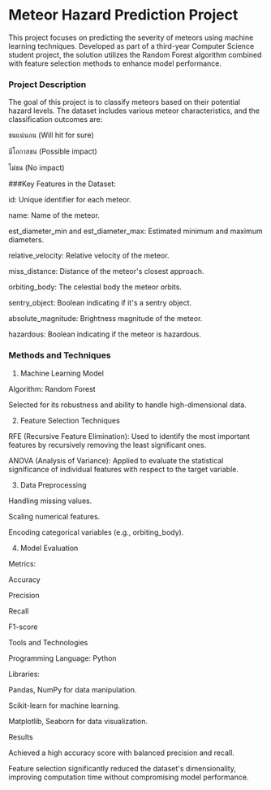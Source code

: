 # **Meteor Hazard Prediction Project**

This project focuses on predicting the severity of meteors using machine learning techniques. Developed as part of a third-year Computer Science student project, the solution utilizes the Random Forest algorithm combined with feature selection methods to enhance model performance.

### **Project Description**

The goal of this project is to classify meteors based on their potential hazard levels. The dataset includes various meteor characteristics, and the classification outcomes are:

ชนแน่นอน (Will hit for sure)

มีโอกาสชน (Possible impact)

ไม่ชน (No impact)

###Key Features in the Dataset:

id: Unique identifier for each meteor.

name: Name of the meteor.

est_diameter_min and est_diameter_max: Estimated minimum and maximum diameters.

relative_velocity: Relative velocity of the meteor.

miss_distance: Distance of the meteor's closest approach.

orbiting_body: The celestial body the meteor orbits.

sentry_object: Boolean indicating if it's a sentry object.

absolute_magnitude: Brightness magnitude of the meteor.

hazardous: Boolean indicating if the meteor is hazardous.

### **Methods and Techniques**

1. Machine Learning Model

Algorithm: Random Forest

Selected for its robustness and ability to handle high-dimensional data.

2. Feature Selection Techniques

RFE (Recursive Feature Elimination): Used to identify the most important features by recursively removing the least significant ones.

ANOVA (Analysis of Variance): Applied to evaluate the statistical significance of individual features with respect to the target variable.

3. Data Preprocessing

Handling missing values.

Scaling numerical features.

Encoding categorical variables (e.g., orbiting_body).

4. Model Evaluation

Metrics:

Accuracy

Precision

Recall

F1-score

Tools and Technologies

Programming Language: Python

Libraries:

Pandas, NumPy for data manipulation.

Scikit-learn for machine learning.

Matplotlib, Seaborn for data visualization.

Results

Achieved a high accuracy score with balanced precision and recall.

Feature selection significantly reduced the dataset's dimensionality, improving computation time without compromising model performance.
